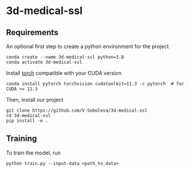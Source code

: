 # 3d-medical-ssl

## Requirements

An optional first step to create a python environment for the project
```
conda create --name 3d-medical-ssl python=3.8
conda activate 3d-medical-ssl
```

Install [torch](https://pytorch.org/) compatible with your CUDA version
```
conda install pytorch torchvision cudatoolkit=11.3 -c pytorch  # for CUDA >= 11.3
```

Then, install our project
```
git clone https://github.com/V-Soboleva/3d-medical-ssl
cd 3d-medical-ssl
pip install -e .
```

## Training

To train the model, run
```
python train.py --input-data <path_to_data>
```

